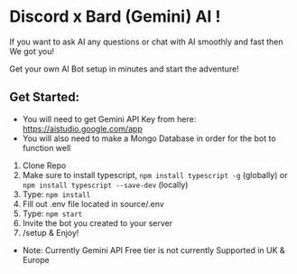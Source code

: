 # Discord x Bard (Gemini) AI !
If you want to ask AI any questions or chat with AI smoothly and fast then We got you!

Get your own AI Bot setup in minutes and start the adventure!
## Get Started:

- You will need to get Gemini API Key from here: https://aistudio.google.com/app
- You will also need to make a Mongo Database in order for the bot to function well

1. Clone Repo
2. Make sure to install typescript, `npm install typescript -g` (globally) or `npm install typescript --save-dev` (locally)
3. Type: `npm install`
4. Fill out .env file located in source/.env
5. Type: `npm start`
6. Invite the bot you created to your server
7. /setup & Enjoy!

- Note: Currently Gemini API Free tier is not currently Supported in UK & Europe

